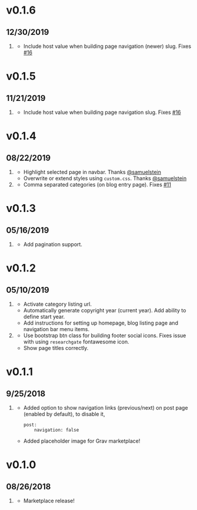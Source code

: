 
# v0.1.6
## 12/30/2019

1. [](#bugfix)
    * Include host value when building page navigation (newer) slug. Fixes [#16](https://github.com/ParitoshBh/grav-coder/issues/16)

# v0.1.5
## 11/21/2019

1. [](#bugfix)
    * Include host value when building page navigation slug. Fixes [#16](https://github.com/ParitoshBh/grav-coder/issues/16)

# v0.1.4
## 08/22/2019

1. [](#new)
    * Highlight selected page in navbar. Thanks [@samuelstein](https://github.com/samuelstein)
    * Overwrite or extend styles using `custom.css`. Thanks [@samuelstein](https://github.com/samuelstein)
1. [](#bugfix)
    * Comma separated categories (on blog entry page). Fixes [#11](https://github.com/ParitoshBh/grav-coder/issues/11)

# v0.1.3
## 05/16/2019

1. [](#new)
    * Add pagination support.

# v0.1.2
## 05/10/2019

1. [](#new)
    * Activate category listing url.
    * Automatically generate copyright year (current year). Add ability to define start year.
    * Add instructions for setting up homepage, blog listing page and navigation bar menu items.
1. [](#bugfix)
    * Use bootstrap btn class for building footer social icons. Fixes issue with using `researchgate` fontawesome icon.
    * Show page titles correctly.

# v0.1.1
## 9/25/2018

1. [](#new)
    * Added option to show navigation links (previous/next) on post page (enabled by default), to disable it,
        ```
        post:
            navigation: false
        ```
    * Added placeholder image for Grav marketplace!

# v0.1.0
##  08/26/2018

1. [](#new)
    * Marketplace release!
